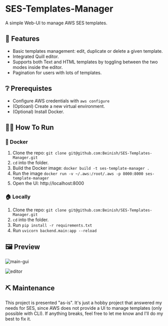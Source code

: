 # SES-Templates-Manager
A simple Web-UI to manage AWS SES templates.

## 📃 Features
- Basic templates management: edit, duplicate or delete a given template.
- Integrated Quill editor.
- Supports both Text and HTML templates by toggling between the two modes inside the editor.
- Pagination for users with lots of templates.

## ❔ Prerequistes
- Configure AWS credentials with `aws configure`
- (Optioanl) Create a new virtual environment.
- (Optional) Install Docker.

## 🧑‍🏫 How To Run
### 🐳 Docker
1. Clone the repo: `git clone git@github.com:Beinish/SES-Templates-Manager.git`
2. `cd` into the folder.
3. Build the Docker image: `docker build -t ses-template-manager .`
4. Run the image `docker run -v ~/.aws:/root/.aws -p 8000:8000 ses-template-manager`
5. Open the UI: http://localhost:8000

### 🏠 Locally
1. Clone the repo: `git clone git@github.com:Beinish/SES-Templates-Manager.git`
2. `cd` into the folder.
3. Run `pip install -r requirements.txt`
4. Run `uvicorn backend.main:app --reload`

## 🖼️ Preview

![main-gui](https://i.imgur.com/Zw8qODs.png)

![editor](https://i.imgur.com/qDI4uq8.png)

## ⛏️ Maintenance
This project is presented "as-is". It's just a hobby project that answered my needs for SES, since AWS does not provide a UI to manage templates (only possible with CLI).
If anything breaks, feel free to let me know and I'll do my best to fix it.
